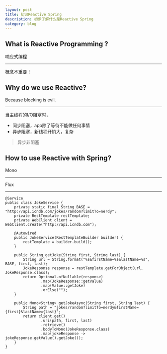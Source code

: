 ```yaml
---
layout: post
title: 初识Reactive Spring
description: 初步了解什么是Reactive Spring
category: blog
---
```


## What is Reactive Programming ?
响应式编程
***
概念不重要！


## Why do we use Reactive?
Because blocking is evil.
***
当主线程的I/O阻塞时，
<ul>
   <li> 同步阻塞，app除了等待不能做任何事情</li>
   <li>异步阻塞，新线程开销大，复杂</li>
</ul>

> 异步非阻塞

## How to use Reactive with Spring?
Mono
***
Flux
***
```access transformers
@Service
public class JokeService {
	private static final String BASE = "http://api.icndb.com/jokes/random?limitTo=nerdy";
	private RestTemplate restTemplate;
	private WebClient client = WebClient.create("http://api.icndb.com");

	@Autowired
	public JokeService(RestTemplateBuilder builder) {
		restTemplate = builder.build();
	}

	public String getJoke(String first, String last) {
		String url = String.format("%s&firstName=%s&lastName=%s", BASE, first, last);
		JokeResponse response = restTemplate.getForObject(url, JokeResponse.class);
		return Optional.ofNullable(response)
				.map(JokeResponse::getValue)
				.map(Value::getJoke)
				.orElse("");
	}

	public Mono<String> getJokeAsync(String first, String last) {
		String path = "jokes/random?limitTo=nerdy&firstName={first}&lastName={last}";
		return client.get()
				.uri(path, first, last)
				.retrieve()
				.bodyToMono(JokeResponse.class)
				.map(jokeResponse -> jokeResponse.getValue().getJoke());
	}
}
```



